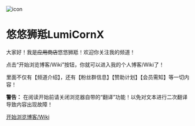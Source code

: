 ![icon](https://i0.hdslb.com/bfs/space/e9048d50681c28ea7164de8363ea77ca9f1e93b1.png)

# 悠悠狮羝LumiCornX

大家好！我是~~应用商店~~悠悠狮羝！欢迎你关注我的频道！

点击“开始浏览博客/Wiki”按钮，你就可以进入我的个人博客/Wiki了！

里面不仅有【频道介绍】，还有【粉丝群信息】【赞助计划】【会员需知】等一切内容！

**警告：** 在阅读开始前请关闭浏览器自带的“翻译”功能！以免对文本进行二次翻译导致内容出现故障！


[开始浏览博客/Wiki](README.md)

<!-- 背景色 -->


